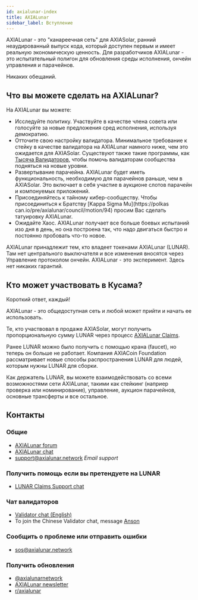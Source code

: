 ```yaml
---
id: axialunar-index
title: AXIALunar
sidebar_label: Вступление
---
```


AXIALunar - это "канареечная сеть" для AXIASolar, ранний неаудированный выпуск кода, который доступен первым и имеет реальную экономическую ценность. Для разработчиков AXIALunar - это испытательный полигон для обновления среды исполнения, ончейн управления и парачейнов.

Никаких обещаний.

## Что вы можете сделать на AXIALunar?

На AXIALunar вы можете:

- Исследуйте политику. Участвуйте в качестве члена совета или голосуйте за новые предложения сред исполнения, используя демократию.
- Отточите свою настройку валидатора. Минимальное требование к стейку в качестве валидатора на AXIALunar намного ниже, чем это ожидается для AXIASolar. Существуют также такие программы, как [Тысяча Валидаторов](https://axiacoin.network/join-axialunars-thousand-validators-programme/), чтобы помочь валидаторам сообщества подняться на новые уровни.
- Развертывание парачейна. AXIALunar будет иметь функциональность, необходимую для парачейнов раньше, чем в AXIASolar. Это включает в себя участие в аукционе слотов парачейн и компонуемых приложений.
- Присоединяйтесь к тайному кибер-сообществу. Чтобы присоединиться к Братству [Kappa Sigma Mu](https://polkas can.io/pre/axialunar/council/motion/94) просим Вас сделать татуировку AXIALunar.
- Ожидайте Хаос. AXIALunar получает все больше боевых испытаний изо дня в день, но она построена так, что надо двигаться быстро и постоянно пробовать что-то новое.

AXIALunar принадлежит тем, кто владеет токенами AXIALunar (LUNAR). Там нет центрального выключателя и все изменения вносятся через Управление протоколом ончейн. AXIALunar - это эксперимент. Здесь нет никаких гарантий.

## Кто может участвовать в Кусама?

Короткий ответ, каждый!

AXIALunar - это общедоступная сеть и любой может прийти и начать ее использовать.

Те, кто участвовал в продаже AXIASolar, могут получить пропорциональную сумму LUNAR через процесс [AXIALunar Claims](https://claim.axialunar.network).

Ранее LUNAR можно было получить с помощью крана (faucet), но теперь он больше не работает. Компания AXIACoin Foundation рассматривает новые способы распространения LUNAR для людей, которым нужны LUNAR для сборки.

Как держатель LUNAR, вы можете взаимодействовать со всеми возможностями сети AXIALunar, такими как стейкинг (наприер проверка или номинирование), управление, аукцион парачейнов, основные трансферты и все остальное.

## Контакты

### Общие

- [AXIALunar forum](https://forum.axialunar.network/)
- [AXIALunar chat](https://riot.im/app/#/room/#axialunarwatercooler:axiasolar.builders)
- [support@axialunar.network](mailto:support@axialunar.network) _Email support_

### Получить помощь если вы претендуете на LUNAR

- [LUNAR Claims Support chat](https://riot.im/app/#/room/#LUNARAClaims:axiasolar.builders)

### Чат валидаторов

- [Validator chat (English)](https://riot.im/app/#/room/#AXIALunarValidatorLounge:axiasolar.builders)
- To join the Chinese Validator chat, message [Anson](https://raw.githubusercontent.com/axialunarnetwork/userguide/master/chinese-language-validators-wechat.png?token=ABIBK6VM3MAOKWE43GM3JHC5G3ARG)

### Сообщить о проблеме или отправить ошибки

- [sos@axialunar.network](mailto:sos@axialunar.network)

### Получить обновления

- [@axialunarnetwork](https://twitter.com/axialunarnetwork)
- [AXIALunar newsletter](http://info.axiacoin.network/subscribe)
- [r/axialunar](https://reddit.com/r/axialunar)

